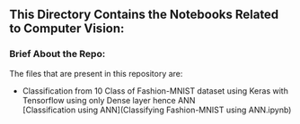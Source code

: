 ## This Directory Contains the Notebooks Related to Computer Vision:

### Brief About the Repo:
The files that are present in this repository are:
* Classification from 10 Class of Fashion-MNIST dataset using Keras with Tensorflow using only Dense layer hence ANN</br>
[Classification using ANN](Classifying Fashion-MNIST using ANN.ipynb)
